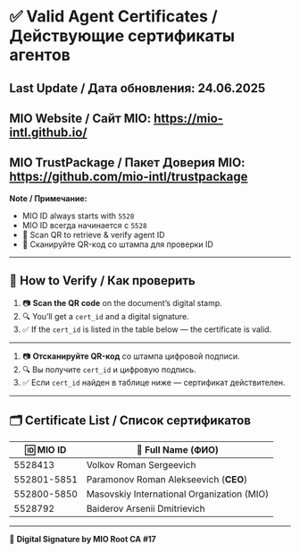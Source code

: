 # ✅ Valid Agent Certificates / Действующие сертификаты агентов

**Last Update / Дата обновления:** 24.06.2025  
---
**MIO Website / Сайт MIO:** https://mio-intl.github.io/
-------
**MIO TrustPackage / Пакет Доверия MIO:** https://github.com/mio-intl/trustpackage
------------

**Note / Примечание:**  
- MIO ID always starts with `5528`  
- MIO ID всегда начинается с `5528`  
- 📎 Scan QR to retrieve & verify agent ID  
- 📎 Сканируйте QR-код со штампа для проверки ID

---

## 🧭 How to Verify / Как проверить

1. 📷 **Scan the QR code** on the document’s digital stamp.  
2. 🔍 You’ll get a `cert_id` and a digital signature.  
3. ✅ If the `cert_id` is listed in the table below — the certificate is valid.

---

1. 📷 **Отсканируйте QR-код** со штампа цифровой подписи.  
2. 🔍 Вы получите `cert_id` и цифровую подпись.  
3. ✅ Если `cert_id` найден в таблице ниже — сертификат действителен.

---

## 🗂️ Certificate List / Список сертификатов

| 🆔 MIO ID      | 👤 Full Name (ФИО)                         |
|----------------|--------------------------------------------|
| 5528413        | Volkov Roman Sergeevich                    |
| 552801-5851    | Paramonov Roman Alekseevich (**CEO**)      |
| 552800-5850    | Masovskiy International Organization (MIO) |
| 5528792        | Baiderov Arsenii Dmitrievich               |

---

🔐 **Digital Signature by MIO Root CA #17**  
